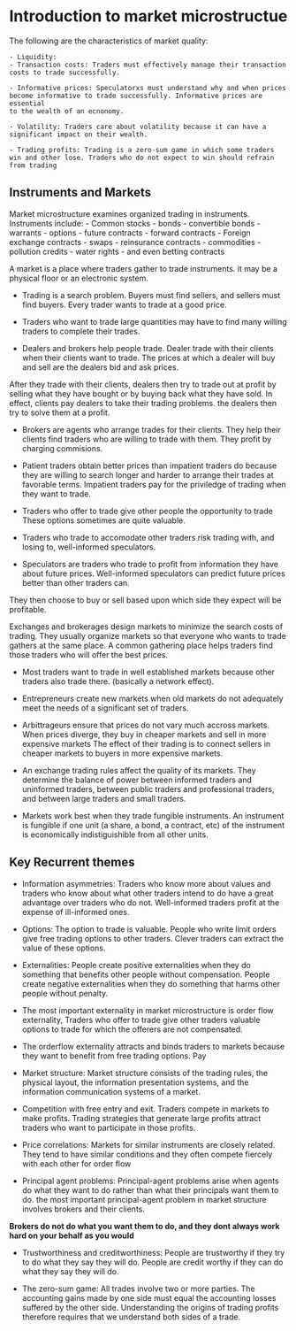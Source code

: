 # Introduction to market microstructue 

The following are the characteristics of market quality: 

    - Liquidity: 
    - Transaction costs: Traders must effectively manage their transaction 
    costs to trade successfully. 
    
    - Informative prices: Speculatorxs must understand why and when prices
    become informative to trade successfully. Informative prices are essential
    to the wealth of an ecnonomy. 

    - Volatility: Traders care about volatility because it can have a 
    significant impact on their wealth. 

    - Trading profits: Trading is a zero-sum game in which some traders 
    win and other lose. Traders who do not expect to win should refrain 
    from trading

## Instruments and Markets 

Market microstructure examines organized trading in instruments.
Instruments include: 
        - Common stocks 
        - bonds 
        - convertible bonds 
        - warrants 
        - options 
        - future contracts 
        - forward contracts 
        - Foreign exchange contracts 
        - swaps 
        - reinsurance contracts 
        - commodities 
        - pollution credits 
        - water rights
        - and even betting contracts

A market is a place where traders gather to trade instruments. it 
may be a physical floor or an electronic system. 

- Trading is a search problem. Buyers must find sellers, and sellers must
find buyers. Every trader wants to trade at a good price. 

- Traders who want to trade large quantities may have to find many willing
traders to complete their trades. 

- Dealers and brokers help people trade. Dealer trade with their clients when 
their clients want to trade. The prices at which a dealer will buy and sell 
are the dealers bid and ask prices.

After they trade with their clients, dealers then try to trade out at profit
by selling what they have bought or by buying back what they have sold. 
In effect, clients pay dealers to take their trading problems. the dealers 
then try to solve them at a profit.

- Brokers are agents who arrange trades for their clients. They help their 
clients find traders who are willing to trade with them. They profit by 
charging commisions.

- Patient traders obtain better prices than impatient traders do because
they are willing to search longer and harder to arrange their trades at 
favorable terms. Impatient traders pay for the priviledge of trading when 
they want to trade.

- Traders who offer to trade give other people the opportunity to trade
These options sometimes are quite valuable.

- Traders who trade to accomodate other traders risk trading with, 
and losing to, well-informed speculators. 

- Speculators are traders who trade to profit from information they have 
about future prices. Well-informed speculators can predict future prices
better than other traders can. 

They then choose to buy or sell based upon which side they expect will 
be profitable. 

Exchanges and brokerages design markets to minimize the search costs of 
trading. They usually organize markets so that everyone who wants to 
trade gathers at the same place. A common gathering place helps traders
find those traders who will offer the best prices.

* Most traders want to trade in well established markets because other 
traders also trade there. (basically a network effect).

* Entrepreneurs create new markets when old markets do not adequately meet 
the needs of a significant set of traders.

* Arbittrageurs ensure that prices do not vary much accross markets. When
prices diverge, they buy in cheaper markets and sell in more expensive markets
The effect of their trading is to connect sellers in cheaper markets to buyers
in more expensive markets. 


* An exchange trading rules affect the quality of its markets. They determine 
the balance of power between informed traders and uninformed traders, between
public traders and professional traders, and between large traders and small 
traders. 

* Markets work best when they trade fungible instruments. An instrument is 
fungible if one unit (a share, a bond, a contract, etc) of the instrument 
is economically indistiguishible from all other units.

## Key Recurrent themes 

* Information asymmetries: Traders who know more about values and 
traders who know about what other traders intend to do have a 
great advantage over traders who do not. Well-informed traders profit 
at the expense of ill-informed ones.

* Options: The option to trade is valuable. People who write limit orders
give free trading options to other traders. Clever traders can extract
the value of these options. 

* Externalities: People create positive externalities when they do something
that benefits other people without compensation. People create negative 
externalities when they do something that harms other people without penalty. 

* The most important externality in market microstructure is order flow externality, Traders who offer to trade give other traders valuable options 
to trade for which the offerers are not compensated.

* The orderflow externality attracts and binds traders to markets because they 
want to benefit from free trading options. Pay

* Market structure: Market structure consists of the trading rules, the physical layout, the information presentation systems, and the information communication systems of a market. 

* Competition with free entry and exit. Traders compete in markets to make 
profits. Trading strategies that generate large profits attract traders who 
want to participate in those profits.

* Price correlations: Markets for similar instruments are closely related. They tend to have similar conditions and they often compete fiercely with 
each other for order flow

* Principal agent problems: Principal-agent problems arise when agents do what
they want to do rather than what their principals want them to do. the most important principal-agent problem in market structure involves brokers and their clients.

**Brokers do not do what you want them to do, and they dont always work hard on your behalf as you would** 

* Trustworthiness and creditworthiness: People are trustworthy if they try to 
do what they say they will do. People are credit worthy if they can do what they say they will do. 

* The zero-sum game: All trades involve two or more parties. The accounting gains made by one side must equal the accounting losses suffered by the other
side. Understanding the origins of trading profits therefore requires that
we understand both sides of a trade.
